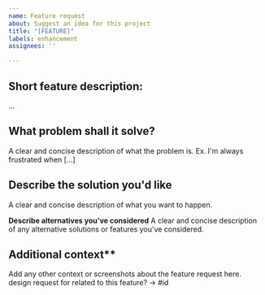 ```yaml
---
name: Feature request
about: Suggest an idea for this project
title: "[FEATURE]"
labels: enhancement
assignees: ''

---
```


## Short feature description:

...

## What problem shall it solve?

A clear and concise description of what the problem is. Ex. I'm always frustrated when [...]

## Describe the solution you'd like

A clear and concise description of what you want to happen.

**Describe alternatives you've considered**
A clear and concise description of any alternative solutions or features you've considered.

## Additional context**

Add any other context or screenshots about the feature request here.
design request for related to this feature? -> #id
